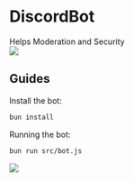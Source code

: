 # DiscordBot
Helps Moderation and Security
<br>
<img src="https://raw.githubusercontent.com/TeaclientMinecraft/.github/main/profile/dividers.png">
## Guides

Install the bot:

```bash
bun install
```


Running the bot:

```bash
bun run src/bot.js
```

<img src="https://raw.githubusercontent.com/TeaclientMinecraft/.github/main/profile/dividers.png">

